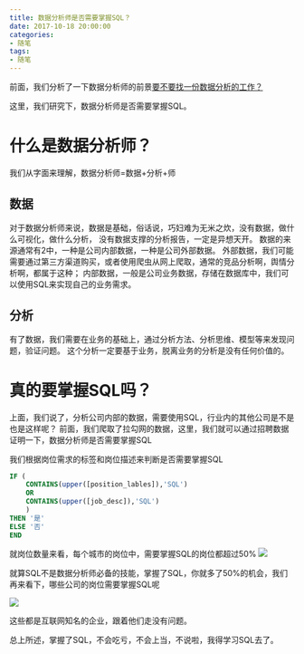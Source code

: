 ```yaml
---
title: 数据分析师是否需要掌握SQL？
date: 2017-10-18 20:00:00
categories:
- 随笔
tags:
- 随笔
---
```


前面，我们分析了一下数据分析师的前景[要不要找一份数据分析的工作？](https://yuguiyang.github.io/2017/10/18/jotting-02/)

这里，我们研究下，数据分析师是否需要掌握SQL。

# 什么是数据分析师？
我们从字面来理解，数据分析师=数据+分析+师

## 数据
对于数据分析师来说，数据是基础，俗话说，巧妇难为无米之炊，没有数据，做什么可视化，做什么分析，
没有数据支撑的分析报告，一定是异想天开。
数据的来源通常有2中，一种是公司内部数据，一种是公司外部数据。
外部数据，我们可能需要通过第三方渠道购买，或者使用爬虫从网上爬取，通常的竞品分析啊，舆情分析啊，都属于这种；
内部数据，一般是公司业务数据，存储在数据库中，我们可以使用SQL来实现自己的业务需求。

## 分析
有了数据，我们需要在业务的基础上，通过分析方法、分析思维、模型等来发现问题，验证问题。
这个分析一定要基于业务，脱离业务的分析是没有任何价值的。

# 真的要掌握SQL吗？
上面，我们说了，分析公司内部的数据，需要使用SQL，行业内的其他公司是不是也是这样呢？
前面，我们爬取了拉勾网的数据，这里，我们就可以通过招聘数据证明一下，数据分析师是否需要掌握SQL

我们根据岗位需求的标签和岗位描述来判断是否需要掌握SQL
``` sql
IF (
    CONTAINS(upper([position_lables]),'SQL')
    OR 
    CONTAINS(upper([job_desc]),'SQL')
    )
THEN '是'
ELSE '否'
END
```

就岗位数量来看，每个城市的岗位中，需要掌握SQL的岗位都超过50%
![](http://upload-images.jianshu.io/upload_images/76024-f393f5f9b08e057c.png?imageMogr2/auto-orient/strip%7CimageView2/2/w/1240)

就算SQL不是数据分析师必备的技能，掌握了SQL，你就多了50%的机会，我们再来看下，哪些公司的岗位需要掌握SQL呢

![](http://upload-images.jianshu.io/upload_images/76024-4257c5cbbff62bab.png?imageMogr2/auto-orient/strip%7CimageView2/2/w/1240)

这些都是互联网知名的企业，跟着他们走没有问题。

总上所述，掌握了SQL，不会吃亏，不会上当，不说啦，我得学习SQL去了。

